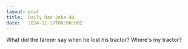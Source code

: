 ```yaml
---
layout: post
title:  Daily Dad Joke 4U
date:   2024-11-17T00:00:00Z
---
```

What did the farmer say when he lost his tractor? Where's my tractor?
